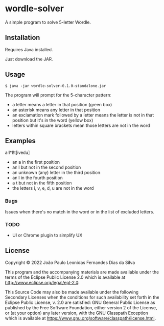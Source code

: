 # wordle-solver

A simple program to solve 5-letter Wordle.

## Installation

Requires Java installed.

Just download the JAR.

## Usage

    $ java -jar wordle-solver-0.1.0-standalone.jar

The program will prompt for the 5-character pattern:

* a letter means a letter in that position (green box)
* an asterisk means any letter in that position
* an exclamation mark followed by a letter means the letter is not in that position but it's in the word (yellow box)
* letters within square brackets mean those letters are not in the word

## Examples

a!l*l!t[ivedu]

* an a in the first position
* an l but not in the second position
* an unknown (any) letter in the third position
* an l in the fourth position
* a t but not in the fifth position
* the letters i, v, e, d, u are not in the word

### Bugs

Issues when there's no match in the word or in the list of excluded letters.

### TODO

* UI or Chrome plugin to simplify UX

## License

Copyright © 2022 João Paulo Leonidas Fernandes Dias da Silva

This program and the accompanying materials are made available under the
terms of the Eclipse Public License 2.0 which is available at
http://www.eclipse.org/legal/epl-2.0.

This Source Code may also be made available under the following Secondary
Licenses when the conditions for such availability set forth in the Eclipse
Public License, v. 2.0 are satisfied: GNU General Public License as published by
the Free Software Foundation, either version 2 of the License, or (at your
option) any later version, with the GNU Classpath Exception which is available
at https://www.gnu.org/software/classpath/license.html.
